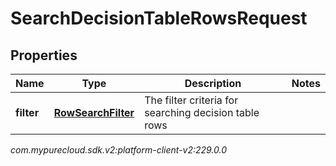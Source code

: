 # SearchDecisionTableRowsRequest


## Properties

| Name | Type | Description | Notes |
| ------------ | ------------- | ------------- | ------------- |
| **filter** | [**RowSearchFilter**](RowSearchFilter) | The filter criteria for searching decision table rows |  |




_com.mypurecloud.sdk.v2:platform-client-v2:229.0.0_
